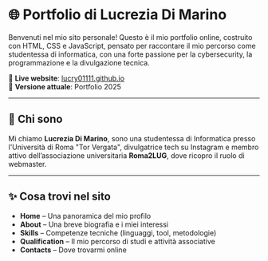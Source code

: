 # 🌐 Portfolio di Lucrezia Di Marino

Benvenuti nel mio sito personale! Questo è il mio portfolio online, costruito con HTML, CSS e JavaScript, pensato per raccontare il mio percorso come studentessa di informatica, con una forte passione per la cybersecurity, la programmazione e la divulgazione tecnica.

🔗 **Live website**: [lucry01111.github.io](https://lucry01111.github.io)  
📌 **Versione attuale**: Portfolio 2025

---

## 🧠 Chi sono

Mi chiamo **Lucrezia Di Marino**, sono una studentessa di Informatica presso l'Università di Roma "Tor Vergata", divulgatrice tech su Instagram e membro attivo dell’associazione universitaria **Roma2LUG**, dove ricopro il ruolo di webmaster.

---

## ✨ Cosa trovi nel sito

- **Home** – Una panoramica del mio profilo
- **About** – Una breve biografia e i miei interessi
- **Skills** – Competenze tecniche (linguaggi, tool, metodologie)
- **Qualification** – Il mio percorso di studi e attività associative
- **Contacts** – Dove trovarmi online
